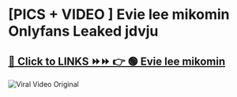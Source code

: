 
 # [PICS + VIDEO ] Evie lee mikomin Onlyfans Leaked jdvju

## <h2><a href="https://clipsfans.com/Evie_lee_mikomin&ref=git">🔗 Click to LINKS ⏩⏩ 👉 🟢 Evie lee mikomin </a></h2>

<a href="https://clipsfans.com/Evie_lee_mikomin&ref=git" rel="nofollow" data-target="animated-image.originalLink"><img src="https://i.ibb.co.com/xMMVF88/686577567.gif" alt="Viral Video Original" style="max-width: 100%; display: inline-block;" data-target="animated-image.originalImage"></a>

